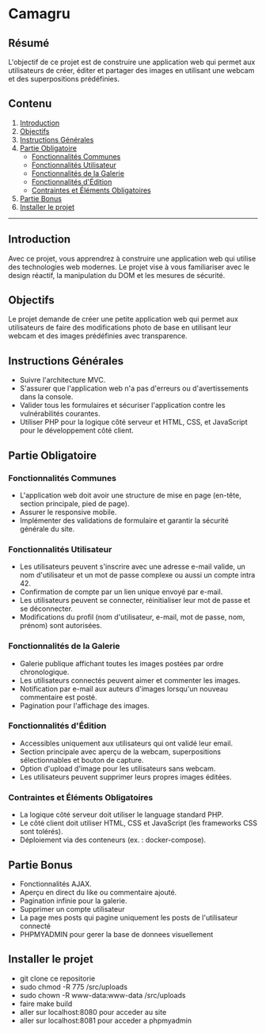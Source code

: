 # Camagru

## Résumé
L'objectif de ce projet est de construire une application web qui permet aux utilisateurs de créer, éditer et partager des images en utilisant une webcam et des superpositions prédéfinies.

## Contenu
1. [Introduction](#introduction)
2. [Objectifs](#objectifs)
3. [Instructions Générales](#instructions-générales)
4. [Partie Obligatoire](#partie-obligatoire)
    - [Fonctionnalités Communes](#fonctionnalités-communes)
    - [Fonctionnalités Utilisateur](#fonctionnalités-utilisateur)
    - [Fonctionnalités de la Galerie](#fonctionnalités-de-la-galerie)
    - [Fonctionnalités d'Édition](#fonctionnalités-dédition)
    - [Contraintes et Éléments Obligatoires](#contraintes-et-éléments-obligatoires)
5. [Partie Bonus](#partie-bonus)
5. [Installer le projet](#installer-le-projet)

---

## Introduction
Avec ce projet, vous apprendrez à construire une application web qui utilise des technologies web modernes. Le projet vise à vous familiariser avec le design réactif, la manipulation du DOM et les mesures de sécurité.

## Objectifs
Le projet demande de créer une petite application web qui permet aux utilisateurs de faire des modifications photo de base en utilisant leur webcam et des images prédéfinies avec transparence.

## Instructions Générales
- Suivre l'architecture MVC.
- S'assurer que l'application web n'a pas d'erreurs ou d'avertissements dans la console.
- Valider tous les formulaires et sécuriser l'application contre les vulnérabilités courantes.
- Utiliser PHP pour la logique côté serveur et HTML, CSS, et JavaScript pour le développement côté client.

## Partie Obligatoire

### Fonctionnalités Communes
- L'application web doit avoir une structure de mise en page (en-tête, section principale, pied de page).
- Assurer le responsive mobile.
- Implémenter des validations de formulaire et garantir la sécurité générale du site.

### Fonctionnalités Utilisateur
- Les utilisateurs peuvent s'inscrire avec une adresse e-mail valide, un nom d'utilisateur et un mot de passe complexe ou aussi un compte intra 42.
- Confirmation de compte par un lien unique envoyé par e-mail.
- Les utilisateurs peuvent se connecter, réinitialiser leur mot de passe et se déconnecter.
- Modifications du profil (nom d'utilisateur, e-mail, mot de passe, nom, prénom) sont autorisées.

### Fonctionnalités de la Galerie
- Galerie publique affichant toutes les images postées par ordre chronologique.
- Les utilisateurs connectés peuvent aimer et commenter les images.
- Notification par e-mail aux auteurs d'images lorsqu'un nouveau commentaire est posté.
- Pagination pour l'affichage des images.

### Fonctionnalités d'Édition
- Accessibles uniquement aux utilisateurs qui ont validé leur email.
- Section principale avec aperçu de la webcam, superpositions sélectionnables et bouton de capture.
- Option d'upload d'image pour les utilisateurs sans webcam.
- Les utilisateurs peuvent supprimer leurs propres images éditées.

### Contraintes et Éléments Obligatoires
- La logique côté serveur doit utiliser le language standard PHP.
- Le côté client doit utiliser HTML, CSS et JavaScript (les frameworks CSS sont tolérés).
- Déploiement via des conteneurs (ex. : docker-compose).

## Partie Bonus
- Fonctionnalités AJAX.
- Aperçu en direct du like ou commentaire ajouté.
- Pagination infinie pour la galerie.
- Supprimer un compte utilisateur
- La page mes posts qui pagine uniquement les posts de l'utilisateur connecté
- PHPMYADMIN pour gerer la base de donnees visuellement

## Installer le projet
- git clone ce repositorie
- sudo chmod -R 775 /src/uploads
- sudo chown -R www-data:www-data /src/uploads
- faire make build
- aller sur localhost:8080 pour acceder au site
- aller sur localhost:8081 pour acceder a phpmyadmin